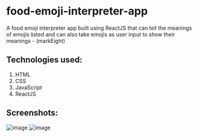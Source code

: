 # food-emoji-interpreter-app
A food emoji interpreter app built using ReactJS that can tell the meanings of emojis listed and can also take emojis as user input to show their meanings - (markEight)

## Technologies used:
1. HTML
1. CSS
1. JavaScript
1. ReactJS

## Screenshots:

![image](https://user-images.githubusercontent.com/58262449/130368310-aa93be57-cd93-4812-baa3-5bcb8f4405e1.png)
![image](https://user-images.githubusercontent.com/58262449/130368320-d774e650-e929-457c-8eab-acfeb2830f44.png)
